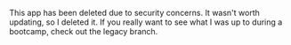 This app has been deleted due to security concerns. It wasn't worth updating, so I deleted it. If you really want to see what I was up to during a bootcamp, check out the legacy branch.